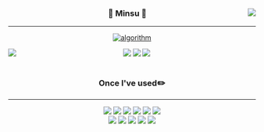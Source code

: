 <div align="center">

  <img align="right" src="https://github-readme-stats.vercel.app/api?username=MinsuKim21"/>

### 🐣 Minsu 🐥

---

[![algorithm](http://mazassumnida.wtf/api/mini/generate_badge?boj=kms8000)](https://solved.ac/kms8000)


<img src="https://img.shields.io/badge/Visual Studio Code-007ACC?style=flat-square&logo=Visual Studio Code&logoColor=white"/>
<img src="https://img.shields.io/badge/Intellij IDEA-000000?style=flat-square&logo=Intellij IDEA&logoColor=white"/>
<img src="https://img.shields.io/badge/WebStorm-000000?style=flat-square&logo=WebStorm&logoColor=white"/>

  <img align="left" src="https://github-readme-stats.vercel.app/api/top-langs/?username=MinsuKim21&theme=dracula&exclude_repo=Computer-Science-Engineering&layout=compact&langs_count=10"/>
<br>
<br>

### Once I've used✏️

---

  <img src="https://img.shields.io/badge/Python-3766AB?style=flat-square&logo=Python&logoColor=white"/>
  <img src="https://img.shields.io/badge/C-A8B9CC?style=flat-square&logo=C&logoColor=white"/>
  <img src="https://img.shields.io/badge/Java-007396?style=flat-square&logo=Java&logoColor=white"/>
  <img src="https://img.shields.io/badge/JavaScript-F7DF1E?style=flat-square&logo=JavaScript&logoColor=white"/>
  <img src="https://img.shields.io/badge/HTML5-E34F26?style=flat-square&logo=HTML5&logoColor=white"/>
  <img src="https://img.shields.io/badge/CSS3-1572B6?style=flat-square&logo=CSS3&logoColor=white"/>
  <br>
  <img src="https://img.shields.io/badge/TypeScript-3178C6?style=flat-square&logo=TypeScript&logoColor=white"/>
  <img src="https://img.shields.io/badge/React-61DAFB?style=flat-square&logo=React&logoColor=white"/>
  <img src="https://img.shields.io/badge/Vue.js-4FC08D?style=flat-square&logo=Vue.js&logoColor=white"/>
  <img src="https://img.shields.io/badge/R-276DC3?style=flat-square&logo=R&logoColor=white"/>
  <img src="https://img.shields.io/badge/Solidity-363636?style=flat-square&logo=Solidity&logoColor=white"/>
</div>
